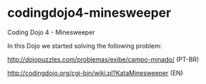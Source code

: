 codingdojo4-minesweeper
=======================

Coding Dojo 4 - Minesweeper

In this Dojo we started solving the following problem:

http://dojopuzzles.com/problemas/exibe/campo-minado/ (PT-BR)

http://codingdojo.org/cgi-bin/wiki.pl?KataMinesweeper (EN)
